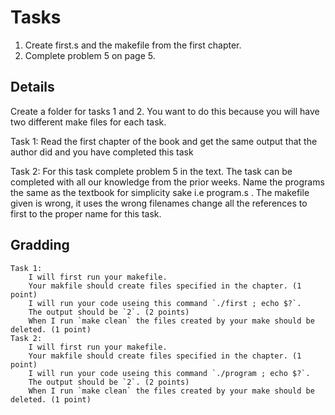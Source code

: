 # Tasks
1. Create first.s and the makefile from the first chapter.
1. Complete problem 5 on page 5.

## Details

Create a folder for tasks 1 and 2. 
You want to do this because you will have two different make files for each task.

Task 1:
    Read the first chapter of the book and get the same output that the author did and you have completed this task

Task 2:
    For this task complete problem 5 in the text.
    The task can be completed with all our knowledge from the prior weeks.
    Name the programs the same as the textbook for simplicity sake i.e program.s .
    The makefile given is wrong, it uses the wrong filenames change all the references to first to the proper name for this task.


## Gradding
    Task 1:
        I will first run your makefile.
        Your makfile should create files specified in the chapter. (1 point)
        I will run your code useing this command `./first ; echo $?`.
        The output should be `2`. (2 points)
        When I run `make clean` the files created by your make should be deleted. (1 point)
    Task 2:
        I will first run your makefile.
        Your makfile should create files specified in the chapter. (1 point)
        I will run your code useing this command `./program ; echo $?`.
        The output should be `2`. (2 points)
        When I run `make clean` the files created by your make should be deleted. (1 point)

